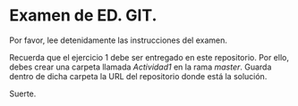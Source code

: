 # Examen de ED. GIT.

Por favor, lee detenidamente las instrucciones del examen.

Recuerda que el ejercicio 1 debe ser entregado en este repositorio. Por ello, debes crear una carpeta llamada *Actividad1* en la rama *master*. Guarda dentro de dicha carpeta la URL del repositorio donde está la solución.

Suerte.
